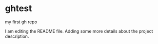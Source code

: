 # ghtest
my first gh repo

I am editing the README file. Adding some more details about the project description.

